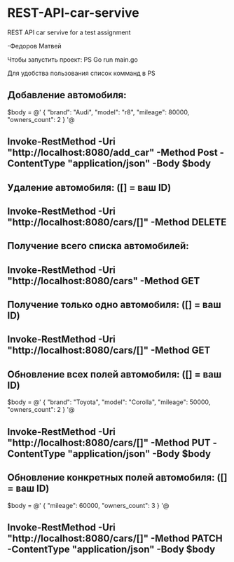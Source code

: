 # REST-API-car-servive
REST API car servive for a test assignment

-Федоров Матвей

Чтобы запустить проект:
PS
Go run main.go

Для удобства пользования список комманд в PS

Добавление автомобиля:
-------------------------------------------------------------------------------------------------------------------
$body = @'
{
  "brand": "Audi",
  "model": "r8",
  "mileage": 80000,
  "owners_count": 2
}
'@

Invoke-RestMethod -Uri "http://localhost:8080/add_car" -Method Post -ContentType "application/json" -Body $body
-------------------------------------------------------------------------------------------------------------------

Удаление автомобиля: ([] = ваш ID)
-------------------------------------------------------------------------------------------------------------------
Invoke-RestMethod -Uri "http://localhost:8080/cars/[]" -Method DELETE
-------------------------------------------------------------------------------------------------------------------

Получение всего списка автомобилей:
-------------------------------------------------------------------------------------------------------------------
Invoke-RestMethod -Uri "http://localhost:8080/cars" -Method GET
-------------------------------------------------------------------------------------------------------------------

Получение только одно автомобиля: ([] = ваш ID)
-------------------------------------------------------------------------------------------------------------------
Invoke-RestMethod -Uri "http://localhost:8080/cars/[]" -Method GET
-------------------------------------------------------------------------------------------------------------------

Обновление всех полей автомобиля: ([] = ваш ID)
-------------------------------------------------------------------------------------------------------------------
$body = @'
{
  "brand": "Toyota",
  "model": "Corolla",
  "mileage": 50000,
  "owners_count": 2
}
'@

Invoke-RestMethod -Uri "http://localhost:8080/cars/[]" -Method PUT -ContentType "application/json" -Body $body
-------------------------------------------------------------------------------------------------------------------

Обновление конкретных полей автомобиля: ([] = ваш ID)
-------------------------------------------------------------------------------------------------------------------
$body = @'
{
  "mileage": 60000,
  "owners_count": 3
}
'@

Invoke-RestMethod -Uri "http://localhost:8080/cars/[]" -Method PATCH -ContentType "application/json" -Body $body
-------------------------------------------------------------------------------------------------------------------
